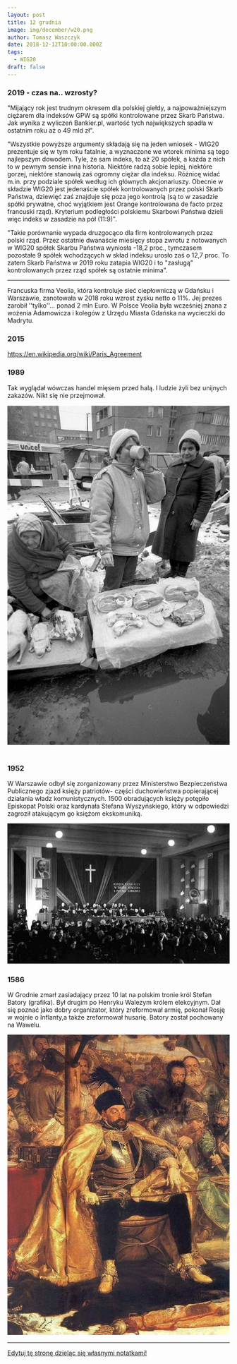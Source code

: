 ```yaml
---
layout: post
title: 12 grudnia
image: img/december/w20.png
author: Tomasz Waszczyk
date: 2018-12-12T10:00:00.000Z
tags:
  - WIG20
draft: false
---
```


### 2019 - czas na.. wzrosty?

"Mijający rok jest trudnym okresem dla polskiej giełdy, a najpoważniejszym ciężarem dla indeksów GPW są spółki kontrolowane przez Skarb Państwa. Jak wynika z wyliczeń Bankier.pl, wartość tych największych spadła w ostatnim roku aż o 49 mld zł".

"Wszystkie powyższe argumenty składają się na jeden wniosek - WIG20 prezentuje się w tym roku fatalnie, a wyznaczone we wtorek minima są tego najlepszym dowodem. Tyle, że sam indeks, to aż 20 spółek, a każda z nich to w pewnym sensie inna historia. Niektóre radzą sobie lepiej, niektóre gorzej, niektóre stanowią zaś ogromny ciężar dla indeksu. Różnicę widać m.in. przy podziale spółek według ich głównych akcjonariuszy. Obecnie w składzie WIG20 jest jedenaście spółek kontrolowanych przez polski Skarb Państwa, dziewięć zaś znajduje się poza jego kontrolą (są to w zasadzie spółki prywatne, choć wyjątkiem jest Orange kontrolowana de facto przez francuski rząd). Kryterium podległości polskiemu Skarbowi Państwa dzieli więc indeks w zasadzie na pół (11:9)".

"Takie porównanie wypada druzgocąco dla firm kontrolowanych przez polski rząd. Przez ostatnie dwanaście miesięcy stopa zwrotu z notowanych w WIG20 spółek Skarbu Państwa wyniosła -18,2 proc., tymczasem pozostałe 9 spółek wchodzących w skład indeksu urosło zaś o 12,7 proc. To zatem Skarb Państwa w 2019 roku zatapia WIG20 i to "zasługą" kontrolowanych przez rząd spółek są ostatnie minima".

---

Francuska firma Veolia, która kontroluje sieć ciepłowniczą w Gdańsku i Warszawie, zanotowała w 2018 roku wzrost zysku netto o 11%. Jej prezes zarobił ''tylko''... ponad 2 mln Euro. W Polsce Veolia była wcześniej znana z wożenia Adamowicza i kolegów z Urzędu Miasta Gdańska na wycieczki do Madrytu.

### 2015

https://en.wikipedia.org/wiki/Paris_Agreement

### 1989

Tak wyglądał wówczas handel mięsem przed halą. I ludzie żyli bez unijnych zakazów. Nikt się nie przejmował.

<img src="./img/december/halamirowska.jpg"><br><br>

### 1952

W Warszawie odbył się zorganizowany przez Ministerstwo Bezpieczeństwa Publicznego zjazd księży patriotów- części duchowieństwa popierającej działania władz komunistycznych.
1500 obradujących księży potępiło Episkopat Polski oraz kardynała Stefana Wyszyńskiego, który w odpowiedzi zagroził atakującym go księżom ekskomuniką.

<img src="./img/december/episkopat.jpg"/><br>

### 1586

W Grodnie zmarł zasiadający przez 10 lat na polskim tronie król Stefan Batory (grafika).
Był drugim po Henryku Walezym królem elekcyjnym. Dał się poznać jako dobry organizator, który zreformował armię, pokonał Rosję w wojnie o Inflanty,a także zreformował husarię.
Batory został pochowany na Wawelu.

<img src="./img/december/batory.jpg"/><br>

---

<a href="https://github.com/TomaszWaszczyk/historia.waszczyk.com/edit/master/src/content/december-12.md" target="_blank">Edytuj tę stronę dzieląc się własnymi notatkami!</a>
